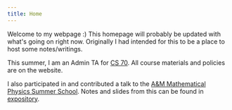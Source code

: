 ```yaml
---
title: Home
---
```


Welcome to my webpage :) This homepage will probably be updated with what's going on right now. Originally I had intended for this to be a place to host some notes/writings. 

This summer, I am an Admin TA for [CS 70](https://www.eecs70.org). All course materials and policies are on the website.

I also participated in and contributed a talk to the [A&M Mathematical Physics Summer School](https://sites.google.com/site/jakefillman/summer-school-2025). Notes and slides from this can be found in [expository](/expository).